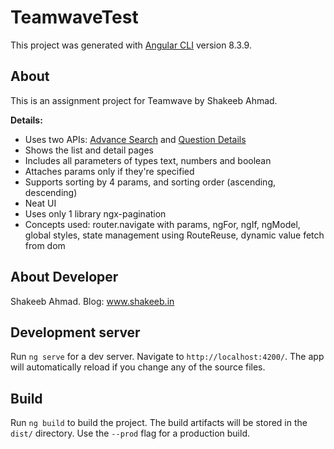 # TeamwaveTest

This project was generated with [Angular CLI](https://github.com/angular/angular-cli) version 8.3.9.

## About

This is an assignment project for Teamwave by Shakeeb Ahmad. 

**Details:**

- Uses two APIs: [Advance Search](https://api.stackexchange.com/docs/advanced-search) and [Question Details](https://api.stackexchange.com/docs/questions-by-ids)
- Shows the list and detail pages
- Includes all parameters of types text, numbers and boolean
- Attaches params only if they're specified
- Supports sorting by 4 params, and sorting order (ascending, descending)
- Neat UI
- Uses only 1 library ngx-pagination
- Concepts used: router.navigate with params, ngFor, ngIf, ngModel, global styles, state management using RouteReuse, dynamic value fetch from dom

## About Developer

Shakeeb Ahmad. Blog: www.shakeeb.in

## Development server

Run `ng serve` for a dev server. Navigate to `http://localhost:4200/`. The app will automatically reload if you change any of the source files.

## Build

Run `ng build` to build the project. The build artifacts will be stored in the `dist/` directory. Use the `--prod` flag for a production build.